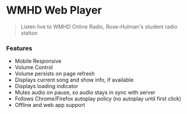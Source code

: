 # WMHD Web Player
> Listen live to WMHD Online Radio, Rose-Hulman's student radio station

### Features
- Mobile Responsive
- Volume Control
- Volume persists on page refresh
- Displays current song and show info, if available
- Displays loading indicator
- Mutes audio on pause, so audio stays in sync with server
- Follows Chrome/Firefox autoplay policy (no autoplay until first click)
- Offline and web app support
